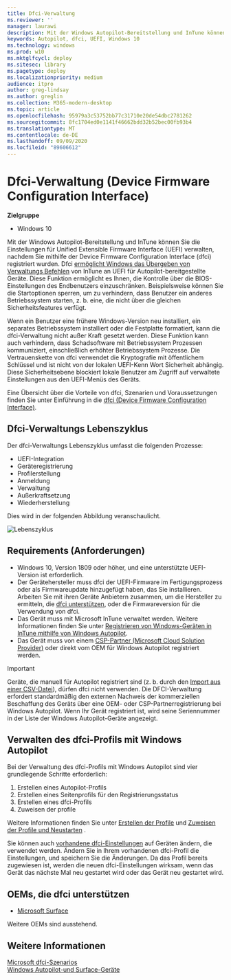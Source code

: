 ```yaml
---
title: Dfci-Verwaltung
ms.reviewer: ''
manager: laurawi
description: Mit der Windows Autopilot-Bereitstellung und InTune können Sie UEFI-Einstellungen (BIOS) verwalten, nachdem Sie mithilfe der Device Firmware Configuration Interface (dfci) registriert wurden.
keywords: Autopilot, dfci, UEFI, Windows 10
ms.technology: windows
ms.prod: w10
ms.mktglfcycl: deploy
ms.sitesec: library
ms.pagetype: deploy
ms.localizationpriority: medium
audience: itpro
author: greg-lindsay
ms.author: greglin
ms.collection: M365-modern-desktop
ms.topic: article
ms.openlocfilehash: 95979a3c53752bb77c31710e20de54dbc2781262
ms.sourcegitcommit: 8fc1704ed0e1141f46662bdd32b52bec00fb93b4
ms.translationtype: MT
ms.contentlocale: de-DE
ms.lasthandoff: 09/09/2020
ms.locfileid: "89606612"
---
```

# <a name="device-firmware-configuration-interface-dfci-management"></a>Dfci-Verwaltung (Device Firmware Configuration Interface)

**Zielgruppe**

- Windows 10

Mit der Windows Autopilot-Bereitstellung und InTune können Sie die Einstellungen für Unified Extensible Firmware Interface (UEFI) verwalten, nachdem Sie mithilfe der Device Firmware Configuration Interface (dfci) registriert wurden. Dfci [ermöglicht Windows das Übergeben von Verwaltungs Befehlen](/windows/client-management/mdm/uefi-csp) von InTune an UEFI für Autopilot-bereitgestellte Geräte. Diese Funktion ermöglicht es Ihnen, die Kontrolle über die BIOS-Einstellungen des Endbenutzers einzuschränken. Beispielsweise können Sie die Startoptionen sperren, um zu verhindern, dass Benutzer ein anderes Betriebssystem starten, z. b. eine, die nicht über die gleichen Sicherheitsfeatures verfügt.

Wenn ein Benutzer eine frühere Windows-Version neu installiert, ein separates Betriebssystem installiert oder die Festplatte formatiert, kann die dfci-Verwaltung nicht außer Kraft gesetzt werden. Diese Funktion kann auch verhindern, dass Schadsoftware mit Betriebssystem Prozessen kommuniziert, einschließlich erhöhter Betriebssystem Prozesse. Die Vertrauenskette von dfci verwendet die Kryptografie mit öffentlichem Schlüssel und ist nicht von der lokalen UEFI-Kenn Wort Sicherheit abhängig. Diese Sicherheitsebene blockiert lokale Benutzer am Zugriff auf verwaltete Einstellungen aus den UEFI-Menüs des Geräts.

Eine Übersicht über die Vorteile von dfci, Szenarien und Voraussetzungen finden Sie unter Einführung in die [dfci (Device Firmware Configuration Interface)](https://microsoft.github.io/mu/dyn/mu_plus/DfciPkg/Docs/Dfci_Feature/).

## <a name="dfci-management-lifecycle"></a>Dfci-Verwaltungs Lebenszyklus

Der dfci-Verwaltungs Lebenszyklus umfasst die folgenden Prozesse:
- UEFI-Integration
- Geräteregistrierung
- Profilerstellung
- Anmeldung
- Verwaltung
- Außerkraftsetzung
- Wiederherstellung

Dies wird in der folgenden Abbildung veranschaulicht.

 ![Lebenszyklus](images/dfci.png)

## <a name="requirements"></a>Requirements (Anforderungen)

- Windows 10, Version 1809 oder höher, und eine unterstützte UEFI-Version ist erforderlich.
- Der Gerätehersteller muss dfci der UEFI-Firmware im Fertigungsprozess oder als Firmwareupdate hinzugefügt haben, das Sie installieren. Arbeiten Sie mit ihren Geräte Anbietern zusammen, um die Hersteller zu ermitteln, die [dfci unterstützen](#oems-that-support-dfci), oder die Firmwareversion für die Verwendung von dfci.
- Das Gerät muss mit Microsoft InTune verwaltet werden. Weitere Informationen finden Sie unter [Registrieren von Windows-Geräten in InTune mithilfe von Windows Autopilot](/intune/enrollment/enrollment-autopilot).
- Das Gerät muss von einem [CSP-Partner (Microsoft Cloud Solution Provider)](https://partner.microsoft.com/membership/cloud-solution-provider) oder direkt vom OEM für Windows Autopilot registriert werden. 

>[!IMPORTANT]
>Geräte, die manuell für Autopilot registriert sind (z. b. durch den [Import aus einer CSV-Datei](/intune/enrollment/enrollment-autopilot#add-devices)), dürfen dfci nicht verwenden. Die DFCI-Verwaltung erfordert standardmäßig den externen Nachweis der kommerziellen Beschaffung des Geräts über eine OEM- oder CSP-Partnerregistrierung bei Windows Autopilot. Wenn Ihr Gerät registriert ist, wird seine Seriennummer in der Liste der Windows Autopilot-Geräte angezeigt.

## <a name="managing-dfci-profile-with-windows-autopilot"></a>Verwalten des dfci-Profils mit Windows Autopilot

Bei der Verwaltung des dfci-Profils mit Windows Autopilot sind vier grundlegende Schritte erforderlich:

1. Erstellen eines Autopilot-Profils
2. Erstellen eines Seitenprofils für den Registrierungsstatus
3. Erstellen eines dfci-Profils
4. Zuweisen der profile

Weitere Informationen finden Sie unter [Erstellen der Profile](/intune/configuration/device-firmware-configuration-interface-windows#create-the-profiles) und [Zuweisen der Profile und Neustarten](/intune/configuration/device-firmware-configuration-interface-windows#assign-the-profiles-and-reboot) .

Sie können auch [vorhandene dfci-Einstellungen](/intune/configuration/device-firmware-configuration-interface-windows#update-existing-dfci-settings) auf Geräten ändern, die verwendet werden. Ändern Sie in Ihrem vorhandenen dfci-Profil die Einstellungen, und speichern Sie die Änderungen. Da das Profil bereits zugewiesen ist, werden die neuen dfci-Einstellungen wirksam, wenn das Gerät das nächste Mal neu gestartet wird oder das Gerät neu gestartet wird.

## <a name="oems-that-support-dfci"></a>OEMs, die dfci unterstützen

- [Microsoft Surface](/surface/surface-manage-dfci-guide)

Weitere OEMs sind ausstehend.

## <a name="see-also"></a>Weitere Informationen

[Microsoft dfci-Szenarios](https://microsoft.github.io/mu/dyn/mu_plus/DfciPkg/Docs/Scenarios/DfciScenarios/)<br>
[Windows Autopilot-und Surface-Geräte](/surface/windows-autopilot-and-surface-devices)<br>
